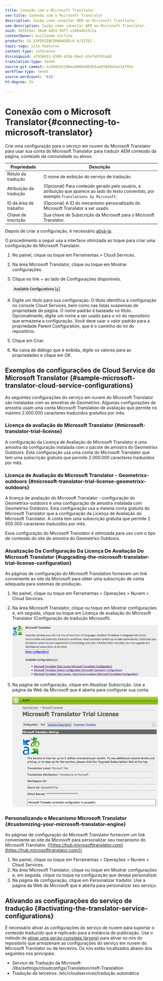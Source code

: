 ```yaml
---
title: Conexão com o Microsoft Translator
seo-title: Conexão com o Microsoft Translator
description: Saiba como conectar AEM ao Microsoft Translator.
seo-description: Saiba como conectar AEM ao Microsoft Translator.
uuid: 5e3916ec-36a0-4d31-94ff-c340a462411a
contentOwner: Guillaume Carlino
products: SG_EXPERIENCEMANAGER/6.4/SITES
topic-tags: site-features
content-type: reference
discoiquuid: a7958411-b509-428e-bbe2-42efe8fd1add
translation-type: tm+mt
source-git-commit: ec8492b5190ea9006d80269aa97849a5ee3af95e
workflow-type: tm+mt
source-wordcount: '616'
ht-degree: 2%

---
```



# Conexão com o Microsoft Translator{#connecting-to-microsoft-translator}

Crie uma configuração para o serviço em nuvem do Microsoft Translator para usar sua conta do Microsoft Translator para traduzir AEM conteúdo da página, conteúdo da comunidade ou ativos.

| Propriedade | Descrição |
|---|---|
| Rótulo da tradução | O nome de exibição do serviço de tradução. |
| Atribuição da tradução | (Opcional) Para conteúdo gerado pelo usuário, a atribuição que aparece ao lado do texto convertido, por exemplo `Translations by Microsoft`. |
| ID da área de trabalho | (Opcional) A ID do mecanismo personalizado do Microsoft Translator a ser usado. |
| Chave de inscrição | Sua chave de Subscrição da Microsoft para o Microsoft Translator. |

Depois de criar a configuração, é necessário [ativá-la](/help/sites-administering/tc-msconf.md#activating-the-translator-service-configurations).

O procedimento a seguir usa a interface otimizada ao toque para criar uma configuração do Microsoft Translator.

1. No painel, clique ou toque em Ferramentas > Cloud Services.
1. Na área Microsoft Translator, clique ou toque em Mostrar configurações.
1. Clique no link + ao lado de Configurações disponíveis.

   ![chlimage_1-382](assets/chlimage_1-382.png)

1. Digite um título para sua configuração. O título identifica a configuração no console Cloud Services, bem como nas listas suspensas de propriedade de página. O nome padrão é baseado no título. Opcionalmente, digite um nome a ser usado para o nó do repositório que armazena a configuração. Você deve usar o valor padrão para a propriedade Parent Configuration, que é o caminho do nó do repositório.
1. Clique em Criar.
1. Na caixa de diálogo que é exibida, digite os valores para as propriedades e clique em OK.

## Exemplos de configurações de Cloud Service do Microsoft Translator {#sample-microsoft-translator-cloud-service-configurations}

As seguintes configurações do serviço em nuvem do Microsoft Translator são instaladas com as amostras de Geometrixx. Algumas configurações de amostra usam uma conta Microsoft Translation de avaliação que permite no máximo 2.000.000 caracteres traduzidos gratuitos por mês.

### Licença de avaliação do Microsoft Translator {#microsoft-translator-trial-license}

A configuração da Licença de Avaliação do Microsoft Translator é uma amostra da configuração instalada com o pacote de amostra do Geometrixx Outdoors. Esta configuração usa uma conta do Microsoft Translator que tem uma subscrição gratuita que permite 2.000.000 caracteres traduzidos por mês.

### Licença de Avaliação do Microsoft Translator - Geometrixx-outdoors {#microsoft-translator-trial-license-geometrixx-outdoors}

A licença de avaliação do Microsoft Translator - configuração do Geometrixx-outdoors é uma configuração de amostra instalada com Geometrixx Outdoors. Esta configuração usa a mesma conta gratuita do Microsoft Translator que a configuração da Licença de Avaliação do Microsoft Translator. A conta tem uma subscrição gratuita que permite 2 000 000 caracteres traduzidos por mês.

Essa configuração do Microsoft Translator é otimizada para uso com o tipo de conteúdo do site de amostra do Geometrixx Outdoors.

### Atualização Da Configuração Da Licença De Avaliação Do Microsoft Translator {#upgrading-the-microsoft-translator-trial-license-configuration}

As páginas de configuração do Microsoft Translation fornecem um link conveniente ao site da Microsoft para obter uma subscrição de conta adequada para sistemas de produção.

1. No painel, clique ou toque em Ferramentas > Operações > Nuvem > Cloud Services.
1. Na área Microsoft Translator, clique ou toque em Mostrar configurações e, em seguida, clique ou toque em Licença de avaliação do Microsoft Translator (Configuração de tradução Microsoft).

   ![chlimage_1-383](assets/chlimage_1-383.png)

1. Na página de configuração, clique em Atualizar Subscrição. Use a página da Web da Microsoft que é aberta para configurar sua conta.

   ![chlimage_1-384](assets/chlimage_1-384.png)

### Personalizando o Mecanismo Microsoft Translator {#customizing-your-microsoft-translator-engine}

As páginas de configuração do Microsoft Translator fornecem um link conveniente ao site da Microsoft para personalizar seu mecanismo do Microsoft Translator. ([https://hub.microsofttranslator.com](https://hub.microsofttranslator.com/))

1. No painel, clique ou toque em Ferramentas > Operações > Nuvem > Cloud Services.
1. Na área Microsoft Translator, clique ou toque em Mostrar configurações e, em seguida, clique ou toque na configuração que deseja personalizar.
1. Na página de configuração, clique em Personalizar tradutor. Use a página da Web da Microsoft que é aberta para personalizar seu serviço.

## Ativando as configurações do serviço de tradução {#activating-the-translator-service-configurations}

É necessário ativar as configurações do serviço de nuvem para suportar o conteúdo traduzido que é replicado para a instância de publicação. Use o método de [ativar uma seção completa (árvore)](/help/sites-authoring/publishing-pages.md#publishing-and-unpublishing-a-tree) para ativar os nós do repositório que armazenam as configurações do serviço em nuvem do Microsoft Translator ou de terceiros. Os nós estão localizados abaixo dos seguintes nós principais:

* Serviço de Tradução da Microsoft: /libs/settings/cloudconfigs/Translation/msft-Translation
* Tradução de terceiros: /etc/cloudservices/tradução automática

